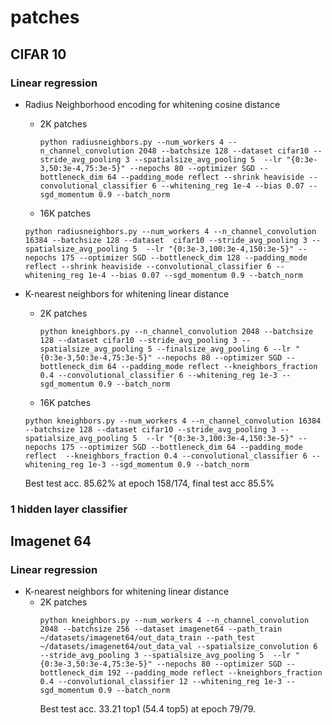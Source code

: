 # patches

## CIFAR 10

### Linear regression

  * Radius Neighborhood encoding for whitening cosine distance
    * 2K patches
      ```
      python radiusneighbors.py --num_workers 4 --n_channel_convolution 2048 --batchsize 128 --dataset cifar10 --stride_avg_pooling 3 --spatialsize_avg_pooling 5  --lr "{0:3e-3,50:3e-4,75:3e-5}" --nepochs 80 --optimizer SGD --bottleneck_dim 64 --padding_mode reflect --shrink heaviside --convolutional_classifier 6 --whitening_reg 1e-4 --bias 0.07 --sgd_momentum 0.9 --batch_norm
      ```

    * 16K patches
    ```
    python radiusneighbors.py --num_workers 4 --n_channel_convolution 16384 --batchsize 128 --dataset  cifar10 --stride_avg_pooling 3 --spatialsize_avg_pooling 5  --lr "{0:3e-3,100:3e-4,150:3e-5}" --nepochs 175 --optimizer SGD --bottleneck_dim 128 --padding_mode reflect --shrink heaviside --convolutional_classifier 6 --whitening_reg 1e-4 --bias 0.07 --sgd_momentum 0.9 --batch_norm
    ```

  * K-nearest neighbors for whitening linear distance
    * 2K patches
      ```
      python kneighbors.py --n_channel_convolution 2048 --batchsize 128 --dataset cifar10 --stride_avg_pooling 3 --spatialsize_avg_pooling 5 --finalsize_avg_pooling 6 --lr "{0:3e-3,50:3e-4,75:3e-5}" --nepochs 80 --optimizer SGD --bottleneck_dim 64 --padding_mode reflect --kneighbors_fraction 0.4 --convolutional_classifier 6 --whitening_reg 1e-3 --sgd_momentum 0.9 --batch_norm
      ```
    * 16K patches
    ```
    python kneighbors.py --num_workers 4 --n_channel_convolution 16384 --batchsize 128 --dataset cifar10 --stride_avg_pooling 3 --spatialsize_avg_pooling 5  --lr "{0:3e-3,100:3e-4,150:3e-5}" --nepochs 175 --optimizer SGD --bottleneck_dim 64 --padding_mode reflect  --kneighbors_fraction 0.4 --convolutional_classifier 6 --whitening_reg 1e-3 --sgd_momentum 0.9 --batch_norm
    ```
    Best test acc. 85.62% at epoch 158/174, final test acc 85.5%

### 1 hidden layer classifier


## Imagenet 64

### Linear regression

  * K-nearest neighbors for whitening linear distance
    * 2K patches
      ```
      python kneighbors.py --num_workers 4 --n_channel_convolution 2048 --batchsize 256 --dataset imagenet64 --path_train ~/datasets/imagenet64/out_data_train --path_test ~/datasets/imagenet64/out_data_val --spatialsize_convolution 6  --stride_avg_pooling 3 --spatialsize_avg_pooling 5  --lr "{0:3e-3,50:3e-4,75:3e-5}" --nepochs 80 --optimizer SGD --bottleneck_dim 192 --padding_mode reflect --kneighbors_fraction 0.4 --convolutional_classifier 12 --whitening_reg 1e-3 --sgd_momentum 0.9 --batch_norm
      ```
      Best test acc. 33.21 top1 (54.4 top5) at epoch 79/79.

